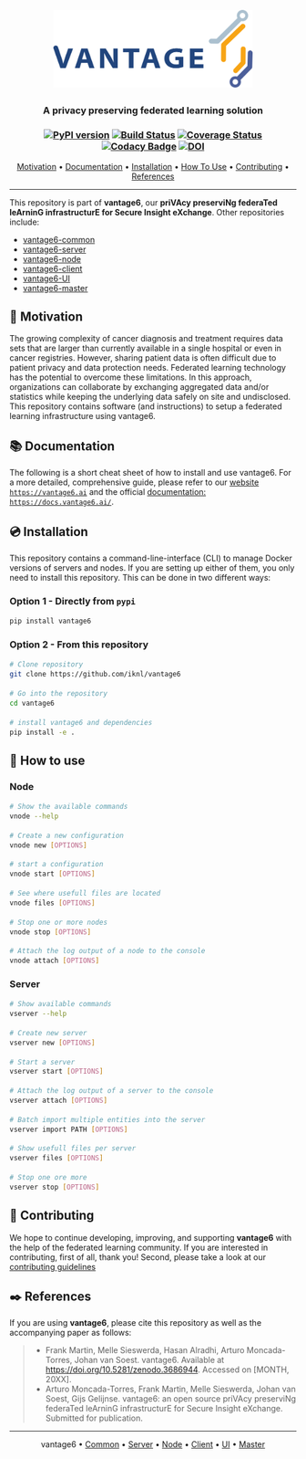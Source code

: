
<h1 align="center">
  <br>
  <a href="https://vantage6.ai"><img src="https://github.com/IKNL/guidelines/blob/master/resources/logos/vantage6.png?raw=true" alt="vantage6" width="350"></a>
</h1>

<h3 align=center> A privacy preserving federated learning solution</h3>
<h3 align="center">

[![PyPI version](https://badge.fury.io/py/vantage6.svg)](https://badge.fury.io/py/vantage6)
[![Build Status](https://travis-ci.org/IKNL/vantage6.svg?branch=master)](https://travis-ci.org/IKNL/vantage6)
[![Coverage Status](https://coveralls.io/repos/github/IKNL/vantage6/badge.svg?branch=master)](https://coveralls.io/github/IKNL/vantage6?branch=master)
[![Codacy Badge](https://api.codacy.com/project/badge/Grade/6ea309088ccd48febd41bd1176a9db55)](https://www.codacy.com/gh/IKNL/vantage6?utm_source=github.com&amp;utm_medium=referral&amp;utm_content=IKNL/vantage6&amp;utm_campaign=Badge_Grade)
[![DOI](https://zenodo.org/badge/120275991.svg)](https://zenodo.org/badge/latestdoi/120275991)

</h3>

<p align="center">
  <a href="#pray-motivation">Motivation</a> •
  <a href="#books-documentation">Documentation</a> •
  <a href="#cd-installation">Installation</a> •
  <a href="#hatching_chick-how-to-use">How To Use</a> •
  <a href="#gift_heart-contributing">Contributing</a> •
  <a href="#black_nib-references">References</a>
</p>

-----------------------------------------------------------------------------------------------------
This repository is part of **vantage6**, our **priVAcy preserviNg federaTed leArninG infrastructurE for Secure Insight eXchange**. Other repositories include:

* [vantage6-common](https://github.com/iknl/vantage6-common)
* [vantage6-server](https://github.com/iknl/vantage6-server)
* [vantage6-node](https://github.com/iknl/vantage6-node)
* [vantage6-client](https://github.com/iknl/vantage6-client)
* [vantage6-UI](https://github.com/IKNL/Vantage6-UI)
* [vantage6-master](https://github.com/iknl/vantage6-master)  

## :pray: Motivation
The growing complexity of cancer diagnosis and treatment requires data sets that are larger than currently available in a single hospital or even in cancer registries. However, sharing patient data is often difficult due to patient privacy and data protection needs. Federated learning technology has the potential to overcome these limitations. In this approach, organizations can collaborate by exchanging aggregated data and/or statistics while keeping the underlying data safely on site and undisclosed. This repository contains software (and instructions) to setup a federated learning infrastructure using vantage6.

## :books: Documentation
The following is a short cheat sheet of how to install and use vantage6. For a more detailed, comprehensive guide, please refer to our [website `https://vantage6.ai`](https://vantage6.ai) and the official [documentation: `https://docs.vantage6.ai/`](https://docs.vantage6.ai/).

## :cd: Installation
This repository contains a command-line-interface (CLI) to manage Docker versions of servers and nodes. If you are setting up either of them, you only need to install this repository. This can be done in two different ways:
 
### Option 1 - Directly from `pypi`
```bash
pip install vantage6
```
### Option 2 - From this repository
```bash
# Clone repository
git clone https://github.com/iknl/vantage6

# Go into the repository
cd vantage6

# install vantage6 and dependencies
pip install -e .
```

## :hatching_chick: How to use
### Node
```bash
# Show the available commands
vnode --help

# Create a new configuration
vnode new [OPTIONS]

# start a configuration
vnode start [OPTIONS]

# See where usefull files are located
vnode files [OPTIONS]

# Stop one or more nodes
vnode stop [OPTIONS]

# Attach the log output of a node to the console
vnode attach [OPTIONS]

```

### Server
```bash
# Show available commands
vserver --help

# Create new server
vserver new [OPTIONS]

# Start a server
vserver start [OPTIONS]

# Attach the log output of a server to the console
vserver attach [OPTIONS]

# Batch import multiple entities into the server
vserver import PATH [OPTIONS]

# Show usefull files per server
vserver files [OPTIONS]

# Stop one ore more
vserver stop [OPTIONS]
```
## :gift_heart: Contributing
We hope to continue developing, improving, and supporting **vantage6** with the help of the federated learning community. If you are interested in contributing, first of all, thank you! Second, please take a look at our [contributing guidelines](https://docs.vantage6.ai/how-to-contribute/how-to-contribute)

## :black_nib: References
If you are using **vantage6**, please cite this repository as well as the accompanying paper as follows:

> - Frank Martin, Melle Sieswerda, Hasan Alradhi, Arturo Moncada-Torres, Johan van Soest. vantage6. Available at
https://doi.org/10.5281/zenodo.3686944. Accessed on [MONTH, 20XX].
> - Arturo Moncada-Torres, Frank Martin, Melle Sieswerda, Johan van Soest, Gijs Gelijnse. vantage6: an open source priVAcy preserviNg
federaTed leArninG infrastructurE for Secure Insight eXchange. Submitted for publication.

-----------------------------------------------------------------------------------------------------
<p align="center">
  <a>vantage6</a> •
  <a href="https://github.com/IKNL/vantage6-common">Common</a> •
  <a href="https://github.com/IKNL/vantage6-server">Server</a> •
  <a href="https://github.com/IKNL/vantage6-node">Node</a> •
  <a href="https://github.com/IKNL/vantage6-client">Client</a> •
  <a href="https://github.com/IKNL/Vantage6-UI">UI</a> •
  <a href="https://github.com/IKNL/vantage6-master">Master</a>
</p>
